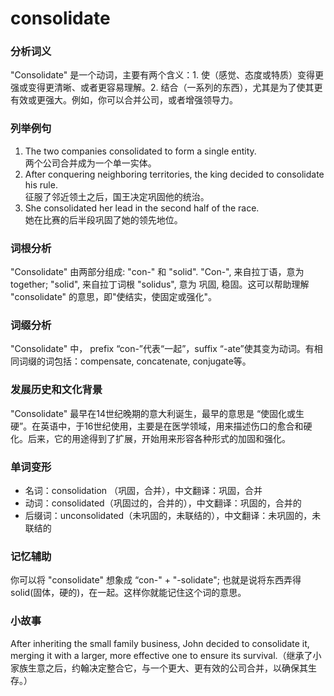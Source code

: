 # consolidate

### 分析词义

  

"Consolidate" 是一个动词，主要有两个含义：1. 使（感觉、态度或特质）变得更强或变得更清晰、或者更容易理解。2. 结合（一系列的东西），尤其是为了使其更有效或更强大。例如，你可以合并公司，或者增强领导力。

  

### 列举例句

  

1.  The two companies consolidated to form a single entity.  
    两个公司合并成为一个单一实体。
2.  After conquering neighboring territories, the king decided to consolidate his rule.  
    征服了邻近领土之后，国王决定巩固他的统治。
3.  She consolidated her lead in the second half of the race.  
    她在比赛的后半段巩固了她的领先地位。

  

### 词根分析

  

"Consolidate" 由两部分组成: "con-" 和 "solid". "Con-", 来自拉丁语，意为 together; "solid", 来自拉丁词根 "solidus", 意为 巩固, 稳固。这可以帮助理解 "consolidate" 的意思，即"使结实，使固定或强化"。

  

### 词缀分析

  

"Consolidate" 中， prefix “con-”代表“一起”，suffix “-ate”使其变为动词。有相同词缀的词包括：compensate, concatenate, conjugate等。

  

### 发展历史和文化背景

  

"Consolidate" 最早在14世纪晚期的意大利诞生，最早的意思是 “使固化或生硬”。在英语中，于16世纪使用，主要是在医学领域，用来描述伤口的愈合和硬化。后来，它的用途得到了扩展，开始用来形容各种形式的加固和强化。

  

### 单词变形

  

*   名词：consolidation （巩固，合并），中文翻译：巩固，合并
*   动词：consolidated（巩固过的，合并的），中文翻译：巩固的，合并的
*   后缀词：unconsolidated（未巩固的，未联结的），中文翻译：未巩固的，未联结的

  

### 记忆辅助

  

你可以将 "consolidate" 想象成 “con-" + "-solidate"; 也就是说将东西弄得 solid(固体，硬的)，在一起。这样你就能记住这个词的意思。

  

### 小故事

  

After inheriting the small family business, John decided to consolidate it, merging it with a larger, more effective one to ensure its survival.（继承了小家族生意之后，约翰决定整合它，与一个更大、更有效的公司合并，以确保其生存。）
